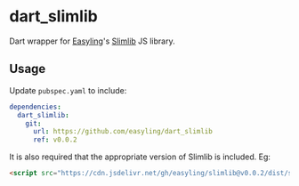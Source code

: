 # dart_slimlib

Dart wrapper for [Easyling](https://www.easyling.com)'s [Slimlib](https://github.com/easyling/slimlib) JS library.

## Usage

Update `pubspec.yaml` to include:

```yaml
dependencies:
  dart_slimlib:
    git:
      url: https://github.com/easyling/dart_slimlib
      ref: v0.0.2
```

It is also required that the appropriate version of Slimlib is included. Eg:

```html
<script src="https://cdn.jsdelivr.net/gh/easyling/slimlib@v0.0.2/dist/slimlib.js"></script>
```